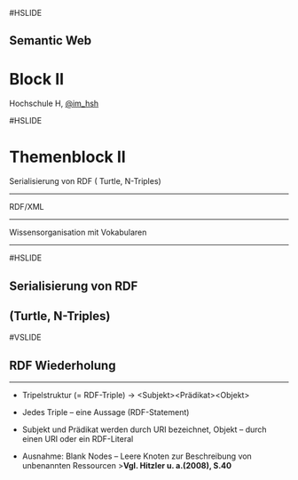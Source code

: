 #HSLIDE

## Semantic Web
# Block II

Hochschule H,
[@im_hsh](https://twitter.com/im_hsh)

#HSLIDE

 __**Themenblock II**__
 ======================

   Serialisierung von RDF ( Turtle, N-Triples) 

   -------------------------------------------- 
   RDF/XML

   -------------------------------------------- 
   Wissensorganisation mit Vokabularen

   -------------------------------------------- 


#HSLIDE
   
   
## Serialisierung von RDF 
##      (Turtle, N-Triples) 

#VSLIDE

## **RDF Wiederholung**
--------------------------------------------

   * Tripelstruktur (= RDF-Triple) -> \<Subjekt><Prädikat>\<Objekt>
   
   * Jedes Triple – eine Aussage (RDF-Statement)
   
   * Subjekt und Prädikat werden durch URI bezeichnet, Objekt – durch einen URI oder ein RDF-Literal
   
   * Ausnahme: Blank Nodes – Leere Knoten zur Beschreibung von unbenannten Ressourcen >**Vgl. Hitzler u. a.(2008), S.40**

